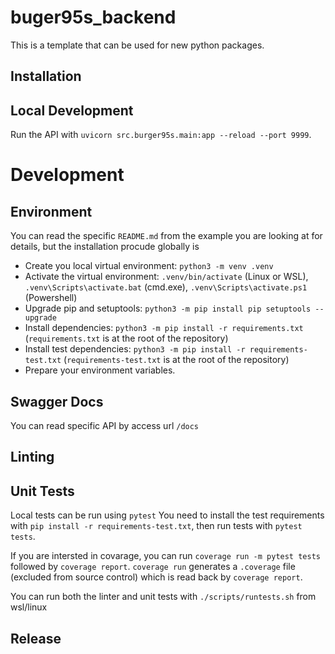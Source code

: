 # buger95s_backend

This is a template that can be used for new python packages.

## Installation

## Local Development

Run the API with `uvicorn src.burger95s.main:app --reload --port 9999`.

# Development

## Environment
You can read the specific `README.md` from the example you are looking at for details, but the installation procude globally is
* Create you local virtual environment: `python3 -m venv .venv`
* Activate the virtual environment: `.venv/bin/activate` (Linux or WSL), `.venv\Scripts\activate.bat` (cmd.exe), `.venv\Scripts\activate.ps1` (Powershell)
* Upgrade pip and setuptools: `python3 -m pip install pip setuptools --upgrade`
* Install dependencies: `python3 -m pip install -r requirements.txt` (`requirements.txt` is at the root of the repository)
* Install test dependencies: `python3 -m pip install -r requirements-test.txt` (`requirements-test.txt` is at the root of the repository)
* Prepare your environment variables.      

## Swagger Docs
You can read specific API by access url `/docs`

## Linting

## Unit Tests

Local tests can be run using `pytest`
You need to install the test requirements with `pip install -r requirements-test.txt`, then run tests with `pytest tests`.

If you are intersted in covarage, you can run `coverage run -m pytest tests` followed by `coverage report`.
`coverage run` generates a `.coverage` file (excluded from source control) which is read back by `coverage report`.

You can run both the linter and unit tests with `./scripts/runtests.sh` from wsl/linux

## Release